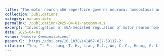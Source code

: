 ```yaml
---
title: "The motor neuron m6A repertoire governs neuronal homeostasis and FTO inhibition mitigates ALS symptom manifestation"
collection: publications
category: manuscripts
permalink: /publication/2025-04-01-natcomm-als
excerpt: "Investigation of m6A-mediated regulation of motor neuron homeostasis and ALS progression."
date: 2025-04-01
venue: "Nature Communications"
paperurl: 'https://doi.org/10.1038/s41467-025-59117-2'
citation: "Yen, Y.-P., Lung, T.-H., Liau, E.S., Wu, C.-C., Huang, G.-L., Hsu, F.-Y., Chang, M., Yang, Z.-D., Huang, C.-Y., Zheng, Z., <strong>Zhao, W.</strong>, Hung, J.-H., He, C., Nie, Q., and Chen, J.-A. (2025). \"The motor neuron m6A repertoire governs neuronal homeostasis and FTO inhibition mitigates ALS symptom manifestation.\" <i>Nature Communications</i> 16, 4063."
---
```

